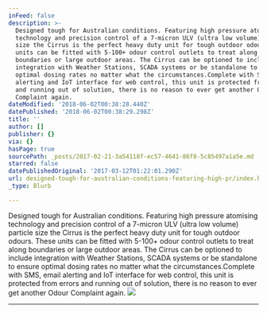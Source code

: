 ```yaml
---
inFeed: false
description: >-
  Designed tough for Australian conditions. Featuring high pressure atomising
  technology and precision control of a 7-micron ULV (ultra low volume) particle
  size the Cirrus is the perfect heavy duty unit for tough outdoor odours. These
  units can be fitted with 5-100+ odour control outlets to treat along
  boundaries or large outdoor areas. The Cirrus can be optioned to include
  integration with Weather Stations, SCADA systems or be standalone to ensure
  optimal dosing rates no matter what the circumstances.Complete with SMS, email
  alerting and IoT interface for web control, this unit is protected from errors
  and running out of solution, there is no reason to ever get another Odour
  Complaint again.
dateModified: '2018-06-02T00:38:28.440Z'
datePublished: '2018-06-02T00:38:29.298Z'
title: ''
author: []
publisher: {}
via: {}
hasPage: true
sourcePath: _posts/2017-02-21-3a54118f-ec57-4641-86f8-5c85497a1a5e.md
starred: false
datePublishedOriginal: '2017-03-12T01:22:01.290Z'
url: designed-tough-for-australian-conditions-featuring-high-pr/index.html
_type: Blurb

---
```

Designed tough for Australian conditions. Featuring high pressure atomising technology and precision control of a 7-micron ULV (ultra low volume) particle size the Cirrus is the perfect heavy duty unit for tough outdoor odours. These units can be fitted with 5-100+ odour control outlets to treat along boundaries or large outdoor areas. The Cirrus can be optioned to include integration with Weather Stations, SCADA systems or be standalone to ensure optimal dosing rates no matter what the circumstances.Complete with SMS, email alerting and IoT interface for web control, this unit is protected from errors and running out of solution, there is no reason to ever get another Odour Complaint again.
![](https://the-grid-user-content.s3-us-west-2.amazonaws.com/fe3bf669-c72d-401a-8336-50c73f19365b.jpg)

---